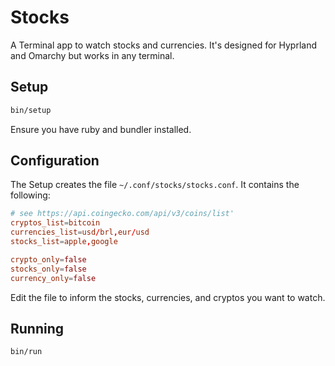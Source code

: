 # Stocks

A Terminal app to watch stocks and currencies. It's designed for Hyprland and Omarchy but works in any terminal.

## Setup

```sh
bin/setup
```

Ensure you have ruby and bundler installed.

## Configuration

The Setup creates the file `~/.conf/stocks/stocks.conf`. It contains the following:

```conf
# see https://api.coingecko.com/api/v3/coins/list'
cryptos_list=bitcoin
currencies_list=usd/brl,eur/usd
stocks_list=apple,google

crypto_only=false
stocks_only=false
currency_only=false
```

Edit the file to inform the stocks, currencies, and cryptos you want to watch.

## Running

```sh
bin/run
```
